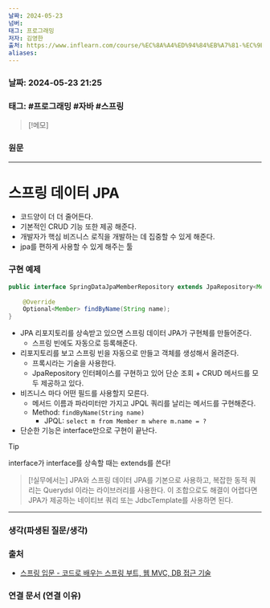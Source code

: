 ```yaml
---
날짜: 2024-05-23
넘버: 
태그: 프로그래밍
저자: 김영한
출처: https://www.inflearn.com/course/%EC%8A%A4%ED%94%84%EB%A7%81-%EC%9E%85%EB%AC%B8-%EC%8A%A4%ED%94%84%EB%A7%81%EB%B6%80%ED%8A%B8
aliases:
---
```

### 날짜:  2024-05-23 21:25

### 태그: #프로그래밍 #자바 #스프링

>[!메모]
>

### 원문
---
# 스프링 데이터 JPA
- 코드양이 더 더 줄어든다.
- 기본적인 CRUD 기능 또한 제공 해준다.
- 개발자가 핵심 비즈니스 로직을 개발하는 데 집중할 수 있게 해준다.
- jpa를 편하게 사용할 수 있게 해주는 툴
### 구현 예제
```java
public interface SpringDataJpaMemberRepository extends JpaRepository<Member, Long>, MemberRepository {  
  
	@Override  
	Optional<Member> findByName(String name);  
}
```
- JPA 리포지토리를 상속받고 있으면 스프링 데이터 JPA가 구현체를 만들어준다.
	- 스프링 빈에도 자동으로 등록해준다.
- 리포지토리를 보고 스프링 빈을 자동으로 만들고 객체를 생성해서 올려준다.
	- 프록시라는 기술을 사용한다.
	- JpaRepository 인터페이스를 구현하고 있어 단순 조회 + CRUD 메서드를 모두 제공하고 있다.
- 비즈니스 마다 어떤 필드를 사용할지 모른다.
	- 메서드 이름과 파라미터만 가지고 JPQL 쿼리를 날리는 메서드를 구현해준다.
	- Method: `findByName(String name)`
		- JPQL: `select m from Member m where m.name = ?`
- 단순한 기능은 interface만으로 구현이 끝난다.

> [!tip] 
>interface가 interface를 상속할 때는 extends를 쓴다!

> [!실무에서는]
> JPA와 스프링 데이터 JPA를 기본으로 사용하고, 복잡한 동적 쿼리는 Querydsl 이라는 라이브러리를 사용한다.
> 이 조합으로도 해결이 어렵다면 JPA가 제공하는 네이티브 쿼리 또는 JdbcTemplate를 사용하면 된다.

---
### 생각(파생된 질문/생각)

### 출처
- [스프링 입문 - 코드로 배우는 스프링 부트, 웹 MVC, DB 접근 기술](https://www.inflearn.com/course/%EC%8A%A4%ED%94%84%EB%A7%81-%EC%9E%85%EB%AC%B8-%EC%8A%A4%ED%94%84%EB%A7%81%EB%B6%80%ED%8A%B8)

### 연결 문서 (연결 이유)
